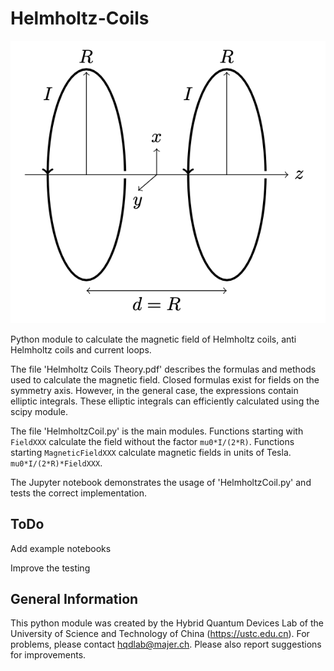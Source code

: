 # Helmholtz-Coils

<img src="HelmholtzCoil.png">

Python module to calculate the magnetic field of Helmholtz coils, anti Helmholtz coils and current loops.

The file 'Helmholtz Coils Theory.pdf' describes the formulas and methods used to calculate the magnetic field. Closed formulas exist for fields on the symmetry axis. However, in the general case, the expressions contain elliptic integrals. These elliptic integrals can efficiently calculated using the scipy module.

The file 'HelmholtzCoil.py' is the main modules. Functions starting with `FieldXXX` calculate the field without the factor `mu0*I/(2*R)`. Functions starting `MagneticFieldXXX` calculate magnetic fields in units of Tesla. `mu0*I/(2*R)*FieldXXX`.

The Jupyter notebook demonstrates the usage of 'HelmholtzCoil.py' and tests the correct implementation.

## ToDo

Add example notebooks

Improve the testing

## General Information

This python module was created by the Hybrid Quantum Devices Lab of the University of Science and
Technology of China (https://ustc.edu.cn).
For problems, please contact hqdlab@majer.ch. 
Please also report suggestions for improvements.
